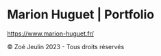 # Marion Huguet | Portfolio

https://www.marion-huguet.fr/

© Zoé Jeulin 2023 - Tous droits réservés
